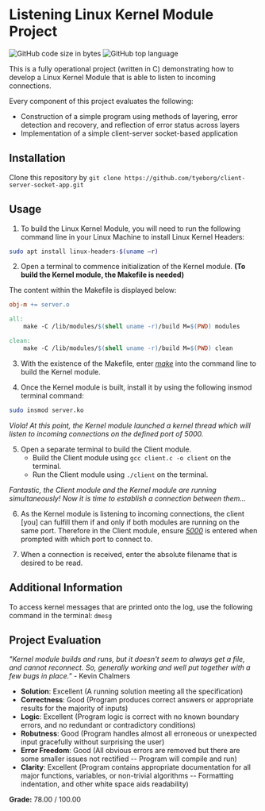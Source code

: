 # Listening Linux Kernel Module Project

![GitHub code size in bytes](https://img.shields.io/github/languages/code-size/tyeborg/client-server-socket-app)
![GitHub top language](https://img.shields.io/github/languages/top/tyeborg/client-server-socket-app)

This is a fully operational project (written in C) demonstrating how to develop a Linux Kernel Module that is able to listen to incoming connections.

Every component of this project evaluates the following:

* Construction of a simple program using methods of layering, error detection and recovery, and reflection of error status across layers
* Implementation of a simple client-server socket-based application

## Installation

Clone this repository by `git clone https://github.com/tyeborg/client-server-socket-app.git`

## Usage

1. To build the Linux Kernel Module, you will need to run the following command line in your Linux Machine to install Linux Kernel Headers:

```bash
sudo apt install linux-headers-$(uname –r)
```
2. Open a terminal to commence initialization of the Kernel module. **(To build the Kernel module, the Makefile is needed)**

The content within the Makefile is displayed below:

```Makefile
obj-m += server.o

all:
	make -C /lib/modules/$(shell uname -r)/build M=$(PWD) modules

clean:
	make -C /lib/modules/$(shell uname -r)/build M=$(PWD) clean
```

3. With the existence of the Makefile, enter <ins>*make*</ins> into the command line to build the Kernel module. 

4. Once the Kernel module is built, install it by using the following insmod terminal command:

```bash
sudo insmod server.ko
```

*Viola! At this point, the Kernel module launched a kernel thread which will listen to incoming connections on the defined port of 5000.*

5. Open a separate terminal to build the Client module.
    * Build the Client module using `gcc client.c -o client` on the terminal.
    * Run the Client module using `./client` on the terminal.

*Fantastic, the Client module and the Kernel module are running simultaneously! Now it is time to establish a connection between them...*

6. As the Kernel module is listening to incoming connections, the client [you] can fulfill them if and only if both modules are running on the same port. Therefore in the Client module, ensure <ins>*5000*</ins> is entered when prompted with which port to connect to. 

7. When a connection is received, enter the absolute filename that is desired to be read. 

## Additional Information

To access kernel messages that are printed onto the log, use the following command in the terminal: `dmesg`

## Project Evaluation

*"Kernel module builds and runs, but it doesn't seem to always get a file, and cannot reconnect. So, generally working and well put together with a few bugs in place."* - Kevin Chalmers 

* **Solution**: Excellent (A running solution meeting all the specification)
* **Correctness**: Good (Program produces correct answers or appropriate results for the majority of inputs)
* **Logic**: Excellent (Program logic is correct with no known boundary errors, and no redundant or contradictory conditions)
* **Robutness**: Good (Program handles almost all erroneous or unexpected input gracefully without surprising the user)
* **Error Freedom**: Good (All obvious errors are removed but there are some smaller issues not rectified -- Program will compile and run)
* **Clarity**: Excellent (Program contains appropriate documentation for all major functions, variables, or non-trivial algorithms -- Formatting indentation, and other white space aids readability)

**Grade:** 78.00 / 100.00
